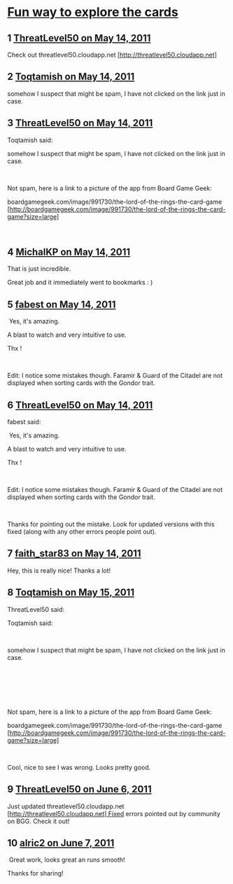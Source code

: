 # [Fun way to explore the cards](https://community.fantasyflightgames.com/topic/46775-fun-way-to-explore-the-cards/)

## 1 [ThreatLevel50 on May 14, 2011](https://community.fantasyflightgames.com/topic/46775-fun-way-to-explore-the-cards/?do=findComment&comment=468457)

Check out threatlevel50.cloudapp.net [http://threatlevel50.cloudapp.net]

## 2 [Toqtamish on May 14, 2011](https://community.fantasyflightgames.com/topic/46775-fun-way-to-explore-the-cards/?do=findComment&comment=468465)

somehow I suspect that might be spam, I have not clicked on the link just in case.

## 3 [ThreatLevel50 on May 14, 2011](https://community.fantasyflightgames.com/topic/46775-fun-way-to-explore-the-cards/?do=findComment&comment=468467)

Toqtamish said:

somehow I suspect that might be spam, I have not clicked on the link just in case.



 

Not spam, here is a link to a picture of the app from Board Game Geek:

boardgamegeek.com/image/991730/the-lord-of-the-rings-the-card-game [http://boardgamegeek.com/image/991730/the-lord-of-the-rings-the-card-game?size=large]

 

## 4 [MichalKP on May 14, 2011](https://community.fantasyflightgames.com/topic/46775-fun-way-to-explore-the-cards/?do=findComment&comment=468470)

That is just incredible.

Great job and it immediately went to bookmarks : )

## 5 [fabest on May 14, 2011](https://community.fantasyflightgames.com/topic/46775-fun-way-to-explore-the-cards/?do=findComment&comment=468491)

 Yes, it's amazing.

A blast to watch and very intuitive to use.

Thx !

 

Edit: I notice some mistakes though. Faramir & Guard of the Citadel are not displayed when sorting cards with the Gondor trait.

## 6 [ThreatLevel50 on May 14, 2011](https://community.fantasyflightgames.com/topic/46775-fun-way-to-explore-the-cards/?do=findComment&comment=468494)

fabest said:

 Yes, it's amazing.

A blast to watch and very intuitive to use.

Thx !

 

Edit: I notice some mistakes though. Faramir & Guard of the Citadel are not displayed when sorting cards with the Gondor trait.



 

Thanks for pointing out the mistake. Look for updated versions with this fixed (along with any other errors people point out).

## 7 [faith_star83 on May 14, 2011](https://community.fantasyflightgames.com/topic/46775-fun-way-to-explore-the-cards/?do=findComment&comment=468556)

Hey, this is really nice! Thanks a lot!

## 8 [Toqtamish on May 15, 2011](https://community.fantasyflightgames.com/topic/46775-fun-way-to-explore-the-cards/?do=findComment&comment=468712)

ThreatLevel50 said:

Toqtamish said:

 

somehow I suspect that might be spam, I have not clicked on the link just in case.

 

 

 

Not spam, here is a link to a picture of the app from Board Game Geek:

boardgamegeek.com/image/991730/the-lord-of-the-rings-the-card-game [http://boardgamegeek.com/image/991730/the-lord-of-the-rings-the-card-game?size=large]

 



Cool, nice to see I was wrong. Looks pretty good.

## 9 [ThreatLevel50 on June 6, 2011](https://community.fantasyflightgames.com/topic/46775-fun-way-to-explore-the-cards/?do=findComment&comment=481439)

Just updated threatlevel50.cloudapp.net [http://threatlevel50.cloudapp.net] Fixed errors pointed out by community on BGG. Check it out!

## 10 [alric2 on June 7, 2011](https://community.fantasyflightgames.com/topic/46775-fun-way-to-explore-the-cards/?do=findComment&comment=481551)

 Great work, looks great an runs smooth!

Thanks for sharing!

